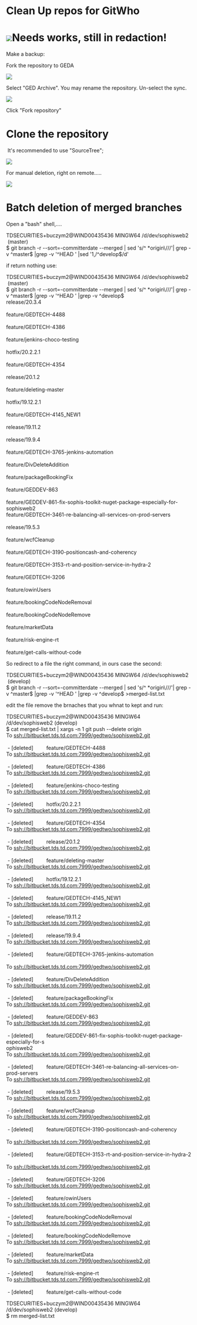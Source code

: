 # Clean Up repos for GitWho

# ![](./media/image1.tmp)**Needs works, still in redaction\!**

Make a backup:

Fork the repository to GEDA

![](./media/image2.tmp)

Select "GED Archive". You may rename the repository. Un-select the sync.

![](./media/image3.tmp)

Click "Fork repository"

# Clone the repository

 It's recommended to use "SourceTree";

![](./media/image4.tmp)

For manual deletion, right on remote.....

![](./media/image5.tmp)

# Batch deletion of merged branches

Open a "bash" shell,....

TDSECURITIES+buczym2@WIND00435436 MINGW64 /d/dev/sophisweb2  (master)
                                                               
$ git branch -r --sort=-committerdate --merged | sed 's/^
\*origin\\///'| grep -v ^master$ |grep -v '^HEAD ' |sed '1,/^develop$/d'

if return nothing use:

TDSECURITIES+buczym2@WIND00435436 MINGW64 /d/dev/sophisweb2  (master)
                                                          
$ git branch -r --sort=-committerdate --merged | sed 's/^
\*origin\\///'| grep -v ^master$ |grep -v '^HEAD ' |grep -v ^develop$  
release/20.3.4
                                                                                                               
feature/GEDTECH-4488
                                                                                                         
feature/GEDTECH-4386
                                                                                                         
feature/jenkins-choco-testing
                                                                                                
hotfix/20.2.2.1
                                                                                                              
feature/GEDTECH-4354
                                                                                                         
release/20.1.2
                                                                                                               
feature/deleting-master
                                                                                                      
hotfix/19.12.2.1
                                                                                                             
feature/GEDTECH-4145\_NEW1
                                                                                                    
release/19.11.2
                                                                                                              
release/19.9.4
                                                                                                               
feature/GEDTECH-3765-jenkins-automation
                                                                                      
feature/DivDeleteAddition
                                                                                                    
feature/packageBookingFix
                                                                                                    
feature/GEDDEV-863
                                                                                                           
feature/GEDDEV-861-fix-sophis-toolkit-nuget-package-especially-for-sophisweb2
                                                
feature/GEDTECH-3461-re-balancing-all-services-on-prod-servers
                                                               
release/19.5.3
                                                                                                               
feature/wcfCleanup
                                                                                                           
feature/GEDTECH-3190-positioncash-and-coherency
                                                                              
feature/GEDTECH-3153-rt-and-position-service-in-hydra-2
                                                                      
feature/GEDTECH-3206
                                                                                                         
feature/owinUsers
                                                                                                            
feature/bookingCodeNodeRemoval
                                                                                               
feature/bookingCodeNodeRemove
                                                                                                
feature/marketData
                                                                                                           
feature/risk-engine-rt
                                                                                                       
feature/get-calls-without-code   

So redirect to a file the right command, in ours case the second:

TDSECURITIES+buczym2@WIND00435436 MINGW64 /d/dev/sophisweb2  (develop)
                                                                           
$ git branch -r --sort=-committerdate --merged | sed 's/^
\*origin\\///'| grep -v ^master$ |grep -v '^HEAD ' |grep -v ^develop$
\>merged-list.txt

edit the file remove the brnaches that you whnat to kept and run:

TDSECURITIES+buczym2@WIND00435436 MINGW64
/d/dev/sophisweb2 (develop)                      
$ cat merged-list.txt | xargs -n 1 git push --delete origin
                               
To <ssh://bitbucket.tds.td.com:7999/gedtwo/sophisweb2.git>
                                  
 - \[deleted\]         feature/GEDTECH-4488
                                                 
To <ssh://bitbucket.tds.td.com:7999/gedtwo/sophisweb2.git>
                                  
 - \[deleted\]         feature/GEDTECH-4386
                                                 
To <ssh://bitbucket.tds.td.com:7999/gedtwo/sophisweb2.git>
                                  
 - \[deleted\]         feature/jenkins-choco-testing
                                        
To <ssh://bitbucket.tds.td.com:7999/gedtwo/sophisweb2.git>
                                  
 - \[deleted\]         hotfix/20.2.2.1
                                                      
To <ssh://bitbucket.tds.td.com:7999/gedtwo/sophisweb2.git>
                                  
 - \[deleted\]         feature/GEDTECH-4354
                                                 
To <ssh://bitbucket.tds.td.com:7999/gedtwo/sophisweb2.git>
                                  
 - \[deleted\]         release/20.1.2
                                                       
To <ssh://bitbucket.tds.td.com:7999/gedtwo/sophisweb2.git>
                                  
 - \[deleted\]         feature/deleting-master
                                              
To <ssh://bitbucket.tds.td.com:7999/gedtwo/sophisweb2.git>
                                  
 - \[deleted\]         hotfix/19.12.2.1
                                                     
To <ssh://bitbucket.tds.td.com:7999/gedtwo/sophisweb2.git>
                                  
 - \[deleted\]         feature/GEDTECH-4145\_NEW1
                                            
To <ssh://bitbucket.tds.td.com:7999/gedtwo/sophisweb2.git>
                                  
 - \[deleted\]         release/19.11.2
                                                      
To <ssh://bitbucket.tds.td.com:7999/gedtwo/sophisweb2.git>
                                  
 - \[deleted\]         release/19.9.4
                                                       
To <ssh://bitbucket.tds.td.com:7999/gedtwo/sophisweb2.git>
                                  
 - \[deleted\]         feature/GEDTECH-3765-jenkins-automation
                              
To <ssh://bitbucket.tds.td.com:7999/gedtwo/sophisweb2.git>
                                  
 - \[deleted\]         feature/DivDeleteAddition
                                            
To <ssh://bitbucket.tds.td.com:7999/gedtwo/sophisweb2.git>
                                  
 - \[deleted\]         feature/packageBookingFix
                                            
To <ssh://bitbucket.tds.td.com:7999/gedtwo/sophisweb2.git>
                                  
 - \[deleted\]         feature/GEDDEV-863
                                                   
To <ssh://bitbucket.tds.td.com:7999/gedtwo/sophisweb2.git>
                                  
 - \[deleted\]
        feature/GEDDEV-861-fix-sophis-toolkit-nuget-package-especially-for-s  
ophisweb2
                                                                                 
To <ssh://bitbucket.tds.td.com:7999/gedtwo/sophisweb2.git>
                                  
 - \[deleted\]
        feature/GEDTECH-3461-re-balancing-all-services-on-prod-servers
       
To <ssh://bitbucket.tds.td.com:7999/gedtwo/sophisweb2.git>
                                  
 - \[deleted\]         release/19.5.3
                                                       
To <ssh://bitbucket.tds.td.com:7999/gedtwo/sophisweb2.git>
                                  
 - \[deleted\]         feature/wcfCleanup
                                                   
To <ssh://bitbucket.tds.td.com:7999/gedtwo/sophisweb2.git>
                                  
 - \[deleted\]         feature/GEDTECH-3190-positioncash-and-coherency
                      
To <ssh://bitbucket.tds.td.com:7999/gedtwo/sophisweb2.git>
                                  
 - \[deleted\]
        feature/GEDTECH-3153-rt-and-position-service-in-hydra-2
              
To <ssh://bitbucket.tds.td.com:7999/gedtwo/sophisweb2.git>
                                  
 - \[deleted\]         feature/GEDTECH-3206
                                                 
To <ssh://bitbucket.tds.td.com:7999/gedtwo/sophisweb2.git>
                                  
 - \[deleted\]         feature/owinUsers
                                                    
To <ssh://bitbucket.tds.td.com:7999/gedtwo/sophisweb2.git>
                                  
 - \[deleted\]         feature/bookingCodeNodeRemoval
                                       
To <ssh://bitbucket.tds.td.com:7999/gedtwo/sophisweb2.git>
                                  
 - \[deleted\]         feature/bookingCodeNodeRemove
                                        
To <ssh://bitbucket.tds.td.com:7999/gedtwo/sophisweb2.git>
                                  
 - \[deleted\]         feature/marketData
                                                   
To <ssh://bitbucket.tds.td.com:7999/gedtwo/sophisweb2.git>
                                  
 - \[deleted\]         feature/risk-engine-rt
                                               
To <ssh://bitbucket.tds.td.com:7999/gedtwo/sophisweb2.git>
                                  
 - \[deleted\]         feature/get-calls-without-code  

TDSECURITIES+buczym2@WIND00435436 MINGW64
/d/dev/sophisweb2 (develop)                      
$ rm merged-list.txt
